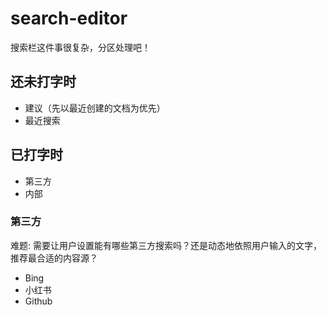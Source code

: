 # search-editor

搜索栏这件事很复杂，分区处理吧！

## 还未打字时

- 建议（先以最近创建的文档为优先）
- 最近搜索

  
## 已打字时

- 第三方
- 内部

### 第三方

难题: 需要让用户设置能有哪些第三方搜索吗？还是动态地依照用户输入的文字，推荐最合适的内容源？

- Bing
- 小红书
- Github